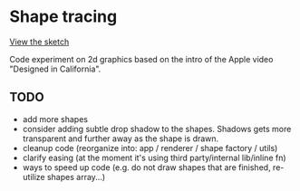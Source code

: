 # Shape tracing

[View the sketch](https://ciampo.github.io/shape-tracing/)

Code experiment on 2d graphics based on the intro of the Apple video "Designed in California".

## TODO

- add more shapes
- consider adding subtle drop shadow to the shapes. Shadows gets more transparent and further away as the shape is drawn.
- cleanup code (reorganize into: app / renderer / shape factory / utils)
- clarify easing (at the moment it's using third party/internal lib/inline fn)
- ways to speed up code (e.g. do not draw shapes that are finished, re-utilize shapes array...)

